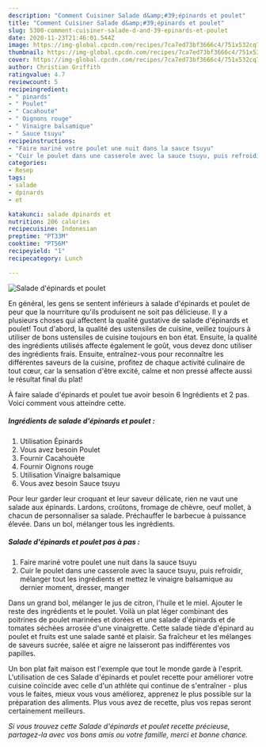 ```yaml
---
description: "Comment Cuisiner Salade d&amp;#39;épinards et poulet"
title: "Comment Cuisiner Salade d&amp;#39;épinards et poulet"
slug: 5300-comment-cuisiner-salade-d-and-39-epinards-et-poulet
date: 2020-11-23T21:46:01.544Z
image: https://img-global.cpcdn.com/recipes/7ca7ed73bf3666c4/751x532cq70/salade-depinards-et-poulet-photo-principale-de-la-recette.jpg
thumbnail: https://img-global.cpcdn.com/recipes/7ca7ed73bf3666c4/751x532cq70/salade-depinards-et-poulet-photo-principale-de-la-recette.jpg
cover: https://img-global.cpcdn.com/recipes/7ca7ed73bf3666c4/751x532cq70/salade-depinards-et-poulet-photo-principale-de-la-recette.jpg
author: Christian Griffith
ratingvalue: 4.7
reviewcount: 5
recipeingredient:
- " pinards"
- " Poulet"
- " Cacahoute"
- " Oignons rouge"
- " Vinaigre balsamique"
- " Sauce tsuyu"
recipeinstructions:
- "Faire mariné votre poulet une nuit dans la sauce tsuyu"
- "Cuir le poulet dans une casserole avec la sauce tsuyu, puis refroidir, mélanger tout les ingrédients et mettez le vinaigre balsamique au dernier moment, dresser, manger"
categories:
- Resep
tags:
- salade
- dpinards
- et

katakunci: salade dpinards et 
nutrition: 206 calories
recipecuisine: Indonesian
preptime: "PT33M"
cooktime: "PT56M"
recipeyield: "1"
recipecategory: Lunch

---
```



![Salade d&#39;épinards et poulet](https://img-global.cpcdn.com/recipes/7ca7ed73bf3666c4/751x532cq70/salade-depinards-et-poulet-photo-principale-de-la-recette.jpg)

En général, les gens se sentent inférieurs à salade d&#39;épinards et poulet de peur que la nourriture qu'ils produisent ne soit pas délicieuse. Il y a plusieurs choses qui affectent la qualité gustative de salade d&#39;épinards et poulet! Tout d'abord, la qualité des ustensiles de cuisine, veillez toujours à utiliser de bons ustensiles de cuisine toujours en bon état. Ensuite, la qualité des ingrédients utilisés affecte également le goût, vous devez donc utiliser des ingrédients frais. Ensuite, entraînez-vous pour reconnaître les différentes saveurs de la cuisine, profitez de chaque activité culinaire de tout cœur, car la sensation d'être excité, calme et non pressé affecte aussi le résultat final du plat!

<!--inarticleads1-->

À faire salade d&#39;épinards et poulet tue avoir besoin 6 Ingrédients et 2 pas. Voici comment vous atteindre cette.

##### Ingrédients de salade d&#39;épinards et poulet :

1. Utilisation  Épinards
1. Vous avez besoin  Poulet
1. Fournir  Cacahouète
1. Fournir  Oignons rouge
1. Utilisation  Vinaigre balsamique
1. Vous avez besoin  Sauce tsuyu


Pour leur garder leur croquant et leur saveur délicate, rien ne vaut une salade aux épinards. Lardons, croûtons, fromage de chèvre, oeuf mollet, à chacun de personnaliser sa salade. Préchauffer le barbecue à puissance élevée. Dans un bol, mélanger tous les ingrédients. 

<!--inarticleads2-->

##### Salade d&#39;épinards et poulet pas à pas :

1. Faire mariné votre poulet une nuit dans la sauce tsuyu
1. Cuir le poulet dans une casserole avec la sauce tsuyu, puis refroidir, mélanger tout les ingrédients et mettez le vinaigre balsamique au dernier moment, dresser, manger


Dans un grand bol, mélanger le jus de citron, l&#39;huile et le miel. Ajouter le reste des ingrédients et le poulet. Voilà un plat léger combinant des poitrines de poulet marinées et dorées et une salade d&#39;épinards et de tomates séchées arrosée d&#39;une vinaigrette. Cette salade tiède d&#39;épinard au poulet et fruits est une salade santé et plaisir. Sa fraîcheur et les mélanges de saveurs sucrée, salée et aigre ne laisseront pas indifférentes vos papilles. 

<!--inarticleads1-->

<p>
Un bon plat fait maison est l'exemple que tout le monde garde à l'esprit. L'utilisation de ces Salade d&#39;épinards et poulet recette pour améliorer votre cuisine coïncide avec celle d'un athlète qui continue de s'entraîner - plus vous le faites, mieux vous vous améliorez, apprenez le plus possible sur la préparation des aliments. Plus vous avez de recette, plus vos repas seront certainement meilleurs.
</p>

<p>
<i>Si vous trouvez cette Salade d&#39;épinards et poulet recette précieuse, partagez-la avec vos bons amis ou votre famille, merci et bonne chance.</i>
</p>
